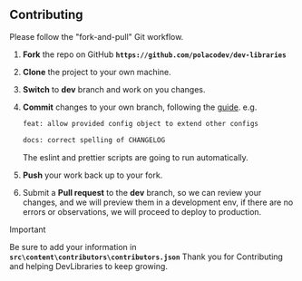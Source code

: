 ## Contributing

Please follow the "fork-and-pull" Git workflow.

1.  **Fork** the repo on GitHub **`https://github.com/polacodev/dev-libraries`**
2.  **Clone** the project to your own machine.
3.  **Switch** to **dev** branch and work on you changes.
4.  **Commit** changes to your own branch, following the [guide](https://www.conventionalcommits.org/en/v1.0.0/).
    e.g.

    ```sh
    feat: allow provided config object to extend other configs
    ```

    ```sh
    docs: correct spelling of CHANGELOG
    ```

    The eslint and prettier scripts are going to run automatically.

5.  **Push** your work back up to your fork.
6.  Submit a **Pull request** to the **dev** branch, so we can review your changes, and we will preview them in a development env, if there are no errors or observations, we will proceed to deploy to production.

> [!IMPORTANT]
> Be sure to add your information in **`src\content\contributors\contributors.json`**
> Thank you for Contributing and helping DevLibraries to keep growing.
